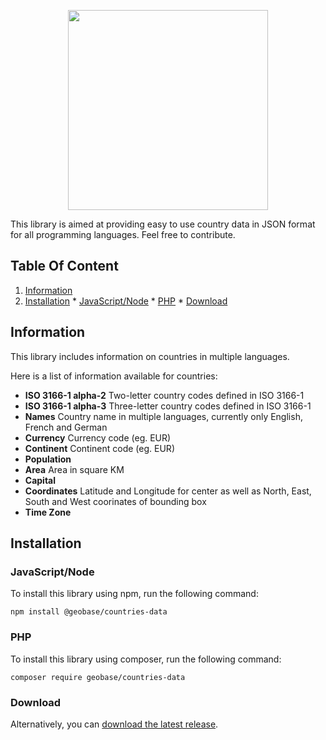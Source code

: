 <p align="center"><img width="320"src="https://cdn.rawgit.com/geobase/countries/master/logo.png"></p>

This library is aimed at providing easy to use country data in JSON
format for all programming languages. Feel free to contribute.

## Table Of Content

  1. [Information](#info)
  2. [Installation](#installation)
    * [JavaScript/Node](#js)
    * [PHP](#php)
    * [Download](#download)

<a name="information"></a>
## Information

This library includes information on countries in multiple languages.

Here is a list of information available for countries:

 * __ISO 3166-1 alpha-2__ Two-letter country codes defined in ISO 3166-1
 * __ISO 3166-1 alpha-3__ Three-letter country codes defined in ISO 3166-1
 * __Names__ Country name in multiple languages, currently only English, French and German
 * __Currency__ Currency code (eg. EUR)
 * __Continent__ Continent code (eg. EUR)
 * __Population__
 * __Area__ Area in square KM
 * __Capital__
 * __Coordinates__ Latitude and Longitude for center as well as North, East, South and West coorinates of bounding box
 * __Time Zone__

<a name="installation"></a>
## Installation

<a name="js"></a>
### JavaScript/Node

To install this library using npm, run the following command:

```
npm install @geobase/countries-data
```

<a name="php"></a>
### PHP

To install this library using composer, run the following command:

```
composer require geobase/countries-data
```

<a name="Download"></a>
### Download

Alternatively, you can [download the latest release](https://github.com/geobase/countries/releases).

